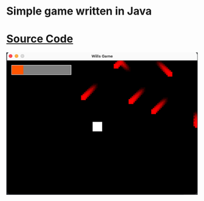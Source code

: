# Simple game written in Java <br />
# <a href="src/com/willcodes/main/">Source Code</a> <br />
![Alt text](readshots/ss1.png?raw=true "Title")